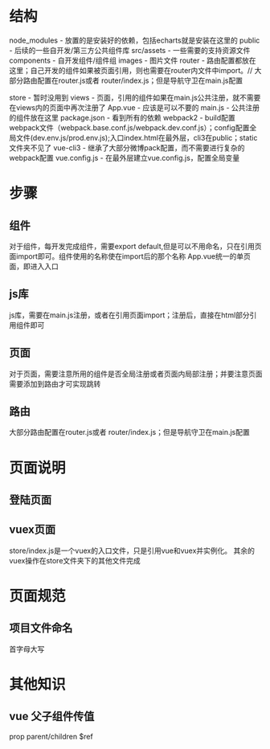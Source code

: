 # 结构 
node_modules - 放置的是安装好的依赖，包括echarts就是安装在这里的
public - 后续的一些自开发/第三方公共组件库
src/assets - 一些需要的支持资源文件
components - 自开发组件/组件组
images - 图片文件
router - 路由配置都放在这里；自己开发的组件如果被页面引用，则也需要在router内文件中import。// 大部分路由配置在router.js或者 router/index.js；但是导航守卫在main.js配置

store - 暂时没用到
views - 页面，引用的组件如果在main.js公共注册，就不需要在views内的页面中再次注册了
App.vue - 应该是可以不要的
main.js - 公共注册的组件放在这里
package.json - 看到所有的依赖
webpack2 - build配置webpack文件（webpack.base.conf.js/webpack.dev.conf.js）；config配置全局文件(dev.env.js/prod.env.js);入口index.html在最外层，cli3在public；static文件夹不见了
vue-cli3 - 继承了大部分微博pack配置，而不需要进行复杂的webpack配置
vue.config.js - 在最外层建立vue.config.js，配置全局变量

# 步骤
## 组件
对于组件，每开发完成组件，需要export default,但是可以不用命名，只在引用页面import即可。组件使用的名称使在import后的那个名称
App.vue统一的单页面，即进入入口
## js库
js库，需要在main.js注册，或者在引用页面import；注册后，直接在html部分引用组件即可
## 页面
对于页面，需要注意所用的组件是否全局注册或者页面内局部注册；并要注意页面需要添加到路由才可实现跳转
## 路由
大部分路由配置在router.js或者 router/index.js；但是导航守卫在main.js配置


# 页面说明
## 登陆页面
## vuex页面
store/index.js是一个vuex的入口文件，只是引用vue和vuex并实例化。
其余的vuex操作在store文件夹下的其他文件完成

# 页面规范
## 项目文件命名
首字母大写

# 其他知识
## vue 父子组件传值
prop
parent/children
$ref

